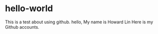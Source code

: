 # hello-world

This is a test about using github.
hello, My name is Howard Lin
Here is my Github accounts.
